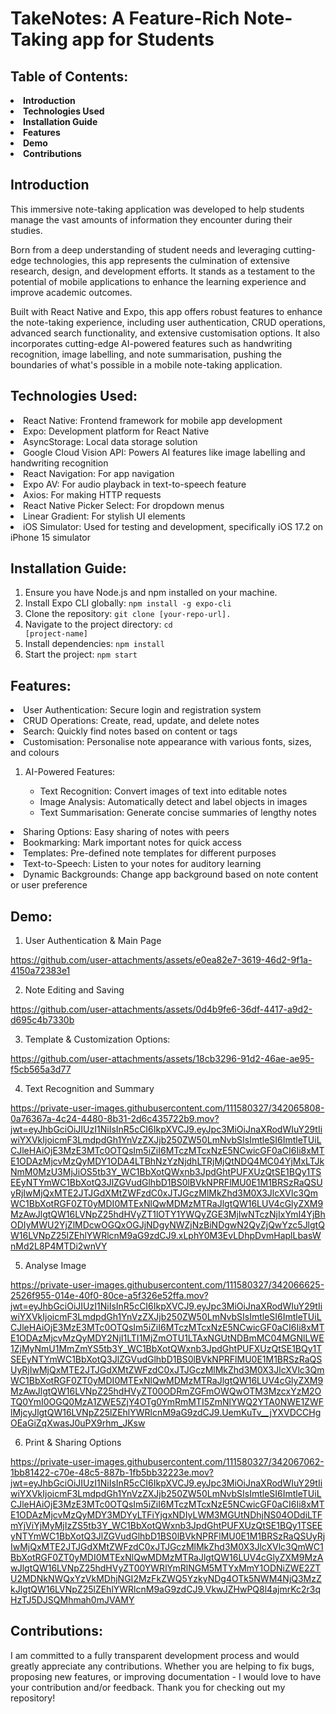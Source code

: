 # TakeNotes: A Feature-Rich Note-Taking app for Students

## Table of Contents:

<li><b> Introduction </b></li>
<li><b>Technologies Used</b></li>
<li><b> Installation Guide </b> </li>
<li><b> Features </b></li>
<li><b> Demo </b></li>
<li><b> Contributions </b></li>

## Introduction

This immersive note-taking application was developed to help students manage the vast amounts of information they encounter during their studies. 

Born from a deep understanding of student needs and leveraging cutting-edge technologies, this app represents the culmination of extensive research, design, and development efforts. It stands as a testament to the potential of mobile applications to enhance the learning experience and improve academic outcomes.

Built with React Native and Expo, this app offers robust features to enhance the note-taking experience, including user authentication, CRUD operations, advanced search functionality, and extensive customisation options. It also incorporates cutting-edge AI-powered features such as handwriting recognition, image labelling, and note summarisation, pushing the boundaries of what's possible in a mobile note-taking application.

## Technologies Used:

<li> React Native: Frontend framework for mobile app development </li>
<li>Expo: Development platform for React Native</li>
<li>AsyncStorage: Local data storage solution</li>
<li>Google Cloud Vision API: Powers AI features like image labelling and handwriting recognition</li>
<li>React Navigation: For app navigation</li>
<li>Expo AV: For audio playback in text-to-speech feature</li>
<li>Axios: For making HTTP requests</li>
<li>React Native Picker Select: For dropdown menus</li>
<li>Linear Gradient: For stylish UI elements</li>
<li>iOS Simulator: Used for testing and development, specifically iOS 17.2 on iPhone 15 simulator </li>

## Installation Guide:

1. Ensure you have Node.js and npm installed on your machine.
2. Install Expo CLI globally: <code>npm install -g expo-cli</code>
3. Clone the repository: <code>git clone [your-repo-url].</code>
4. Navigate to the project directory: <code>cd [project-name]</code>
5. Install dependencies: <code>npm install</code>
6. Start the project: <code>npm start</code>

## Features:

<li>User Authentication: Secure login and registration system</li>
<li>CRUD Operations: Create, read, update, and delete notes</li>
<li>Search: Quickly find notes based on content or tags</li>
<li>Customisation: Personalise note appearance with various fonts, sizes, and colours</li>
<ol><li>AI-Powered Features:</li>
<ul>
  <li>Text Recognition: Convert images of text into editable notes
  <li>Image Analysis: Automatically detect and label objects in images
  <li>Text Summarisation: Generate concise summaries of lengthy notes </ul></ol>
<li>Sharing Options: Easy sharing of notes with peers</li>
<li>Bookmarking: Mark important notes for quick access</li>
<li>Templates: Pre-defined note templates for different purposes</li>
<li>Text-to-Speech: Listen to your notes for auditory learning</li>
<li>Dynamic Backgrounds: Change app background based on note content or user preference</li>

## Demo:
1. User Authentication & Main Page

https://github.com/user-attachments/assets/e0ea82e7-3619-46d2-9f1a-4150a72383e1

2. Note Editing and Saving

https://github.com/user-attachments/assets/0d4b9fe6-36df-4417-a9d2-d695c4b7330b

3. Template & Customization Options:

https://github.com/user-attachments/assets/18cb3296-91d2-46ae-ae95-f5cb565a3d77

4. Text Recognition and Summary
   
https://private-user-images.githubusercontent.com/111580327/342065808-0a76367a-4c24-4480-8b31-2d6c435722b9.mov?jwt=eyJhbGciOiJIUzI1NiIsInR5cCI6IkpXVCJ9.eyJpc3MiOiJnaXRodWIuY29tIiwiYXVkIjoicmF3LmdpdGh1YnVzZXJjb250ZW50LmNvbSIsImtleSI6ImtleTUiLCJleHAiOjE3MzE3MTc0OTQsIm5iZiI6MTczMTcxNzE5NCwicGF0aCI6Ii8xMTE1ODAzMjcvMzQyMDY1ODA4LTBhNzYzNjdhLTRjMjQtNDQ4MC04YjMxLTJkNmM0MzU3MjJiOS5tb3Y_WC1BbXotQWxnb3JpdGhtPUFXUzQtSE1BQy1TSEEyNTYmWC1BbXotQ3JlZGVudGlhbD1BS0lBVkNPRFlMU0E1M1BRSzRaQSUyRjIwMjQxMTE2JTJGdXMtZWFzdC0xJTJGczMlMkZhd3M0X3JlcXVlc3QmWC1BbXotRGF0ZT0yMDI0MTExNlQwMDMzMTRaJlgtQW16LUV4cGlyZXM9MzAwJlgtQW16LVNpZ25hdHVyZT1lOTY1YWQyZGE3MjIwNTczNjIxYmI4YjBhODIyMWU2YjZlMDcwOGQxOGJjNDgyNWZjNzBiNDgwN2QyZjQwYzc5JlgtQW16LVNpZ25lZEhlYWRlcnM9aG9zdCJ9.xLphY0M3EvLDhpDvmHaplLbasWnMd2L8P4MTDi2wnVY

5. Analyse Image

https://private-user-images.githubusercontent.com/111580327/342066625-2526f955-014e-40f0-80ce-a5f326e52ffa.mov?jwt=eyJhbGciOiJIUzI1NiIsInR5cCI6IkpXVCJ9.eyJpc3MiOiJnaXRodWIuY29tIiwiYXVkIjoicmF3LmdpdGh1YnVzZXJjb250ZW50LmNvbSIsImtleSI6ImtleTUiLCJleHAiOjE3MzE3MTc0OTQsIm5iZiI6MTczMTcxNzE5NCwicGF0aCI6Ii8xMTE1ODAzMjcvMzQyMDY2NjI1LTI1MjZmOTU1LTAxNGUtNDBmMC04MGNlLWE1ZjMyNmU1MmZmYS5tb3Y_WC1BbXotQWxnb3JpdGhtPUFXUzQtSE1BQy1TSEEyNTYmWC1BbXotQ3JlZGVudGlhbD1BS0lBVkNPRFlMU0E1M1BRSzRaQSUyRjIwMjQxMTE2JTJGdXMtZWFzdC0xJTJGczMlMkZhd3M0X3JlcXVlc3QmWC1BbXotRGF0ZT0yMDI0MTExNlQwMDMzMTRaJlgtQW16LUV4cGlyZXM9MzAwJlgtQW16LVNpZ25hdHVyZT00ODRmZGFmOWQwOTM3MzcxYzM2OTQ0YmI0OGQ0MzA1ZWE5ZjY4OTg0YmRmMTI5ZmNlYWQ2YTA0NWE1ZWFlMjcyJlgtQW16LVNpZ25lZEhlYWRlcnM9aG9zdCJ9.UemKuTv__jYXVDCCHgOEaGiZqXwasJ0uPX9rhm_JKsw

6. Print & Sharing Options

https://private-user-images.githubusercontent.com/111580327/342067062-1bb81422-c70e-48c5-887b-1fb5bb32223e.mov?jwt=eyJhbGciOiJIUzI1NiIsInR5cCI6IkpXVCJ9.eyJpc3MiOiJnaXRodWIuY29tIiwiYXVkIjoicmF3LmdpdGh1YnVzZXJjb250ZW50LmNvbSIsImtleSI6ImtleTUiLCJleHAiOjE3MzE3MTc0OTQsIm5iZiI6MTczMTcxNzE5NCwicGF0aCI6Ii8xMTE1ODAzMjcvMzQyMDY3MDYyLTFiYjgxNDIyLWM3MGUtNDhjNS04ODdiLTFmYjViYjMyMjIzZS5tb3Y_WC1BbXotQWxnb3JpdGhtPUFXUzQtSE1BQy1TSEEyNTYmWC1BbXotQ3JlZGVudGlhbD1BS0lBVkNPRFlMU0E1M1BRSzRaQSUyRjIwMjQxMTE2JTJGdXMtZWFzdC0xJTJGczMlMkZhd3M0X3JlcXVlc3QmWC1BbXotRGF0ZT0yMDI0MTExNlQwMDMzMTRaJlgtQW16LUV4cGlyZXM9MzAwJlgtQW16LVNpZ25hdHVyZT00YWRlYmRlNGM5MTYxMmY1ODNiZWE2ZTU2MDNkNWQxYzVkMDhjNGI2MzFkZWQ5YzkyNDg4OTk5NWM4NjQ3MzZkJlgtQW16LVNpZ25lZEhlYWRlcnM9aG9zdCJ9.VkwJZHwPQ8l4ajmrKc2r3qHzTJ5DJSQMhmah0mJVAMY


## Contributions:

I am committed to a fully transparent development process and would greatly appreciate any contributions. Whether you are helping to fix bugs, proposing new features, or improving documentation - I would love to have your contribution and/or feedback. Thank you for checking out my repository!

